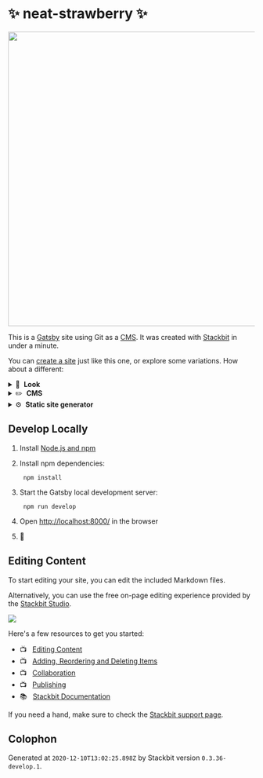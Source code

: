 # ✨ neat-strawberry ✨

<img src="https://themes.stackbit.com/images/starter-demo-1024x768.png" width="600">

This is a [Gatsby](https://gatsbyjs.com) site using Git as a [CMS](https://en.wikipedia.org/wiki/Content_management_system). It was created with [Stackbit](https://www.stackbit.com?utm_source=project-readme&utm_medium=referral) in under a minute.

You can [create a site](https://app.stackbit.com/create?theme=https://github.com/stackbithq/stackbit-theme-starter) just like this one, or explore some variations. How about a different:

<details>
        <summary>🎨 &nbsp;<strong>Look</strong></summary>
        <ul>
                <li><a href="https://app.stackbit.com/create?theme=https://github.com/stackbithq/stackbit-theme-ampersand&utm_source=project-readme&utm_medium=referral">Medium inspired blogging theme</a></li>
                <li><a href="https://app.stackbit.com/create?theme=https://github.com/stackbithq/stackbit-theme-libris&utm_source=project-readme&utm_medium=referral">A documentation theme</a></li>
                <li><a href="https://app.stackbit.com/create?theme=https://github.com/stackbithq/stackbit-theme-exto&utm_source=project-readme&utm_medium=referral">A portfolio theme with a blog</a></li>
                </ul>
</details>

<details>
        <summary>✏️ &nbsp;<strong>CMS</strong></summary>
        <ul>
                <li><a href="https://app.stackbit.com/create?cms=datocms&utm_source=project-readme&utm_medium=referral">Dato CMS</a></li>
                <li><a href="https://app.stackbit.com/create?cms=contentful&utm_source=project-readme&utm_medium=referral">Contentful</a></li>
                <li><a href="https://app.stackbit.com/create?cms=forestry&utm_source=project-readme&utm_medium=referral">Forestry</a></li>
                </ul>
</details>

<details>
        <summary>⚙️ &nbsp;<strong>Static site generator</strong></summary>
        <ul>
                <li><a href="https://app.stackbit.com/create?cms=nextjs&utm_source=project-readme&utm_medium=referral">Next.js</a></li>
                <li><a href="https://app.stackbit.com/create?cms=hugo&utm_source=project-readme&utm_medium=referral">Hugo</a></li>
                <li><a href="https://app.stackbit.com/create?cms=jekyll&utm_source=project-readme&utm_medium=referral">Jekyll</a></li>
                </ul>
</details>

## Develop Locally

1. Install [Node.js and npm](https://nodejs.org/en/)

1. Install npm dependencies:

        npm install



1. Start the Gatsby local development server:

        npm run develop

1. Open [http://localhost:8000/](http://localhost:8000/) in the browser

1. 🎉

## Editing Content

To start editing your site, you can edit the included Markdown files.

Alternatively, you can use the free on-page editing experience provided by the [Stackbit Studio](https://stackbit.com?utm_source=project-readme&utm_medium=referral).

[![](https://i3.ytimg.com/vi/zd9lGRLVDm4/hqdefault.jpg)](https://link.stackbit.com/project-readme-lead-video)

Here's a few resources to get you started:

- 📺 &nbsp; [Editing Content](https://link.stackbit.com/project-readme-editing-video)
- 📺 &nbsp; [Adding, Reordering and Deleting Items](https://link.stackbit.com/project-readme-adding-video)
- 📺 &nbsp; [Collaboration](https://link.stackbit.com/project-readme-collaboration-video)
- 📺 &nbsp; [Publishing](https://link.stackbit.com/project-readme-publishing-video)
- 📚 &nbsp; [Stackbit Documentation](https://www.stackbit.com/docs/)

If you need a hand, make sure to check the [Stackbit support page](https://www.stackbit.com/support?utm_source=project-readme&utm_medium=referral).

## Colophon

Generated at `2020-12-10T13:02:25.898Z` by Stackbit version `0.3.36-develop.1`.